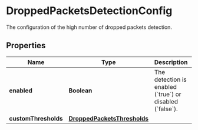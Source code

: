 

# DroppedPacketsDetectionConfig

The configuration of the high number of dropped packets detection.

## Properties

| Name | Type | Description | Notes |
|------------ | ------------- | ------------- | -------------|
|**enabled** | **Boolean** | The detection is enabled (&#x60;true&#x60;) or disabled (&#x60;false&#x60;). |  |
|**customThresholds** | [**DroppedPacketsThresholds**](DroppedPacketsThresholds.md) |  |  [optional] |




